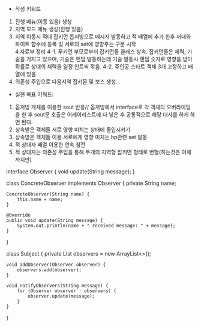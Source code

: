 * 작성 키워드
1. 진행 메뉴(이동 있음) 생성
2. 지역 모드 메뉴 생성(진행 있음)
3. 지역 이동시 적대 잡키먼 옵저빙으로 메시지 발동하고 적 배열에 추가 한후 꺼내와 
파이트 함수에 등록 및 서로의 set에 영향주는 구문 시작  
4.자료부 정리
4-1. 푸키먼 부모로부터 잡키먼들 클래스 상속. 잡키먼들은 체력, 기술을 가지고 있으며, 기술은 랜덤 발동하는데
기술 발동시 랜덤 숫자로 영향을 받아 확률로 상대의 체력을 일정 인트씩 깎음.
4-2. 주인공 스타트 객체 3개 고정하고 배열에 있음
5. 의존성 주입으로 다음지역 잡키몬 및 보스 생성. 


* 실현 목표 키워드: 
1. 옵저빙 개체를 이용한 sout 반응// 옵저빙에서 interface로 각 객체의 오버라이딩을 한 후 sout문 호출은 어레이리스트에 다 넣은 후 공통적으로 해당 대사를 하게 하면 된다. 
2. 상속받은 객체들 서로 영향 미치는 상태에 돌입시키기
3. 상속받은 객체들 이용 서로에게 영향 미치는 hp관련 set 발동
4. 적 상대자 배열 이용한 연속 참전
5. 적 상대자는 의존성 주입을 통해 두개의 지역형 잡키먼 형태로 변형(하는것은 이해까지만)


interface Observer {
void update(String message);
}

class ConcreteObserver implements Observer {
private String name;

    ConcreteObserver(String name) {
        this.name = name;
    }

    @Override
    public void update(String message) {
        System.out.println(name + " received message: " + message);
    }
}

class Subject {
private List<Observer> observers = new ArrayList<>();

    void addObserver(Observer observer) {
        observers.add(observer);
    }

    void notifyObservers(String message) {
        for (Observer observer : observers) {
            observer.update(message);
        }
    }
}
